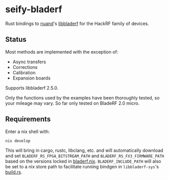 # seify-bladerf

Rust bindings to [nuand](https://www.nuand.com/)'s [libbladerf](https://github.com/Nuand/bladeRF/tree/master/host/libraries/libbladeRF) for the HackRF family of devices.

## Status

Most methods are implemented with the exception of:
- Async transfers
- Corrections
- Calibration
- Expansion boards

Supports libbladerf 2.5.0.

Only the functions used by the examples have been thoroughly tested, so your mileage may vary.
So far only tested on BladeRF 2.0 micro.

## Requirements

Enter a nix shell with:
```
nix develop
```
This will bring in cargo, rustc, libclang, etc. and will automatically download and set `BLADERF_RS_FPGA_BITSTREAM_PATH` and `BLADERF_RS_FX3_FIRMWARE_PATH` based on the versions locked in [bladerf.nix](bladerf.nix).
`BLADERF_INCLUDE_PATH` will also be set to a nix store path to facilitate running bindgen in `libbladerf-sys`'s [build.rs](libbladerf-sys/build.rs).

